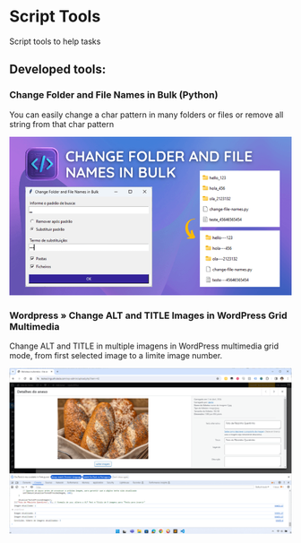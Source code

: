 # Script Tools

Script tools to help tasks

## Developed tools:

### Change Folder and File Names in Bulk (Python)  
You can easily change a char pattern in many folders or files or remove all string from that char pattern

![Change Folder and File Names in Bulk (Python)](Change%20Folder%20and%20File%20Names%20in%20Bulk/img/Change%20Folder%20and%20File%20Names%20in%20Bulk.png)

### Wordpress » Change ALT and TITLE Images in WordPress Grid Multimedia
Change ALT and TITLE in multiple imagens in WordPress multimedia grid mode, from first selected image to a limite image number.

![Wordpress » Change ALT and TITLE Images in WordPress Grid Multimedia](WordPress/Change%20ALT%20and%20TITLE%20Images%20in%20WordPress%20Grid%20Multimedia/featured-image.png)